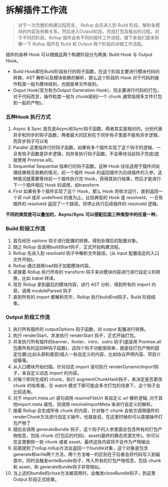 # 拆解插件工作流
> 对于一次完整的构建过程而言， Rollup 会先进入到 Build 阶段，解析各模块的内容及依赖关系，然后进入Output阶段，完成打包及输出的过程。对于不同的阶段，Rollup 插件会有不同的插件工作流程，接下来我们就来拆解一下 Rollup 插件在 Build 和 Output 两个阶段的详细工作流程。

插件的各种 Hook 可以根据这两个构建阶段分为两类: Build Hook 与 Output Hook。
- Build Hook即在Build阶段执行的钩子函数，在这个阶段主要进行模块代码的转换、AST 解析以及模块依赖的解析，那么这个阶段的 Hook 对于代码的操作粒度一般为模块级别，也就是单文件级别。
- Ouput Hook(官方称为Output Generation Hook)，则主要进行代码的打包，对于代码而言，操作粒度一般为 chunk级别(一个 chunk 通常指很多文件打包到一起的产物)。
### 五种Hook 执行方式
1. Async & Sync
首先是Async和Sync钩子函数，两者其实是相对的，分别代表异步和同步的钩子函数，两者最大的区别在于同步钩子里面不能有异步逻辑，而异步钩子可以有
2. Parallel
这里指并行的钩子函数。如果有多个插件实现了这个钩子的逻辑，一旦有钩子函数是异步逻辑，则并发执行钩子函数，不会等待当前钩子完成(底层使用 Promise.all)。
3. Sequential
Sequential 指串行的钩子函数。这种 Hook 往往适用于插件间处理结果相互依赖的情况，前一个插件 Hook 的返回值作为后续插件的入参，这种情况就需要等待前一个插件执行完 Hook，获得其执行结果，然后才能进行下一个插件相应 Hook 的调用，如transform
4. First
如果有多个插件实现了这个 Hook，那么 Hook 将依次运行，直到返回一个非 null 或非 undefined 的值为止。比较典型的 Hook 是 resolveId，一旦有插件的 resolveId 返回了一个路径，将停止执行后续插件的 resolveId 逻辑。

**不同的类型是可以叠加的，Async/Sync 可以搭配后面三种类型中的任意一种，**
### Build 阶段工作流
1. 首先经历 options 钩子进行配置的转换，得到处理后的配置对象。
2. 随之 Rollup 会调用buildStart钩子，正式开始构建流程。
3. Rollup 先进入到 resolveId 钩子中解析文件路径。(从 input 配置指定的入口文件开始)。
4. Rollup 通过调用load钩子加载模块内容。
5. 紧接着 Rollup 执行所有的 transform 钩子来对模块内容进行进行自定义的转换，比如 babel 转译。
6. 现在 Rollup 拿到最后的模块内容，进行 AST 分析，得到所有的 import 内容，调用 moduleParsed 钩子
7. 直到所有的 import 都解析完毕，Rollup 执行buildEnd钩子，Build 阶段结束。
### Output  阶段工作流
1. 执行所有插件的 outputOptions 钩子函数，对 output 配置进行转换。
2. 执行 renderStart，并发执行 renderStart 钩子，正式开始打包。
3. 并发执行所有插件的banner、footer、intro、outro 钩子(底层用 Promise.all 包裹所有的这四种钩子函数)，这四个钩子功能很简单，就是往打包产物的固定位置(比如头部和尾部)插入一些自定义的内容，比如协议声明内容、项目介绍等等。
4. 从入口模块开始扫描，针对动态 import 语句执行 renderDynamicImport钩子，来自定义动态 import 的内容。
5. 对每个即将生成的 chunk，执行 augmentChunkHash钩子，来决定是否更改 chunk 的哈希值，在 watch 模式下即可能会多次打包的场景下，这个钩子会比较适用。
6. 对于 import.meta.url 语句调用 resolveFileUrl 来自定义 url 解析逻辑, 对于其他import.meta 属性，则调用 resolveImportMeta 来进行自定义的解析。
7. 接着 Rollup 会生成所有 chunk 的内容，针对每个 chunk 会依次调用插件的renderChunk方法进行自定义操作，也就是说，在这里时候你可以直接操作打包产物了
8. 随后会调用 generateBundle 钩子，这个钩子的入参里面会包含所有的打包产物信息，包括 chunk (打包后的代码)、asset(最终的静态资源文件)。你可以在这里删除一些 chunk 或者 asset，最终这些内容将不会作为产物输出
9. 前面提到了rollup.rollup方法会返回一个bundle对象，这个对象是包含generate和write两个方法，两个方法唯一的区别在于后者会将代码写入到磁盘中，同时会触发writeBundle钩子，传入所有的打包产物信息，包括 chunk 和 asset，和 generateBundle钩子非常相似。
10. 当上述的bundle的close方法被调用时，会触发closeBundle钩子，到这里 Output 阶段正式结束。
